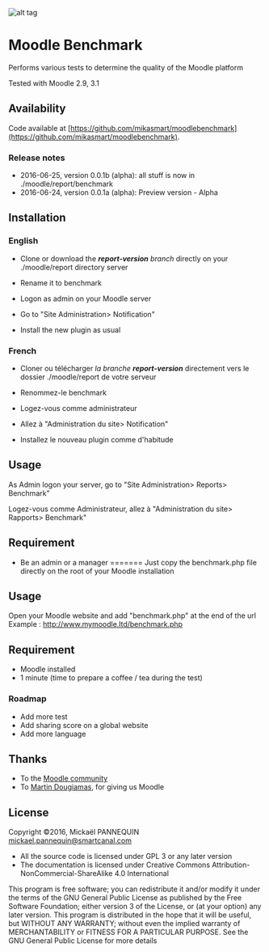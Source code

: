 ![alt tag](https://github.com/mikasmart/moodlebenchmark/blob/master/screenshot.jpg)

# Moodle Benchmark

Performs various tests to determine the quality of the Moodle platform

Tested with Moodle 2.9, 3.1

## Availability

Code available at [https://github.com/mikasmart/moodlebenchmark](https://github.com/mikasmart/moodlebenchmark).

### Release notes


* 2016-06-25, version 0.0.1b (alpha): all stuff is now in ./moodle/report/benchmark
* 2016-06-24, version 0.0.1a (alpha): Preview version - Alpha

## Installation
### English
* Clone or download the ***report-version*** *branch* directly on your  ./moodle/report directory server

* Rename it to benchmark

* Logon as admin on your Moodle server

* Go to "Site Administration> Notification"

* Install the new plugin as usual

### French

* Cloner ou télécharger  *la branche* ***report-version*** directement vers le dossier ./moodle/report de votre serveur

* Renommez-le benchmark

* Logez-vous comme administrateur

* Allez à  "Administration du site> Notification"

* Installez le nouveau plugin comme d'habitude

## Usage

As Admin logon your server, go to "Site Administration> Reports> Benchmark"

Logez-vous comme  Administrateur, allez à "Administration du site> Rapports> Benchmark"

## Requirement

- Be an admin or a manager
=======
Just copy the benchmark.php file directly on the root of your Moodle installation

## Usage

Open your Moodle website and add "benchmark.php" at the end of the url
Example : http://www.mymoodle.ltd/benchmark.php

## Requirement

- Moodle installed
- 1 minute (time to prepare a coffee / tea during the test)

### Roadmap

- Add more test
- Add sharing score on a global website
- Add more language

## Thanks

* To the [Moodle community](https://moodle.org/)
* To [Martin Dougiamas](https://en.wikipedia.org/wiki/Martin_Dougiamas), for giving us Moodle

## License

Copyright ©2016, Mickaël PANNEQUIN <mickael.pannequin@smartcanal.com>

* All the source code is licensed under GPL 3 or any later version
* The documentation is licensed under Creative Commons Attribution-NonCommercial-ShareAlike 4.0 International

This program is free software; you can redistribute it and/or modify it under the terms of the GNU General Public License as published by the Free Software Foundation; either version 3 of the License, or (at your option) any later version. This program is distributed in the hope that it will be useful, but WITHOUT ANY WARRANTY; without even the implied warranty of MERCHANTABILITY or FITNESS FOR A PARTICULAR PURPOSE. See the GNU General Public License for more details
